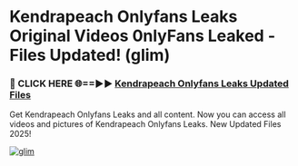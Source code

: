# Kendrapeach Onlyfans Leaks Original Videos 0nlyFans Leaked - Files Updated! (glim)

<h3>🔴 CLICK HERE 🌐==►► <a href="https://tinyurl.com/2jnfzry5" rel="nofollow">Kendrapeach Onlyfans Leaks Updated Files</a></h3>

Get Kendrapeach Onlyfans Leaks and all content. Now you can access all videos and pictures of Kendrapeach Onlyfans Leaks. New Updated Files 2025!

[![glim](https://i.imgur.com/GyGTBgg.gif)](https://tinyurl.com/2jnfzry5)
